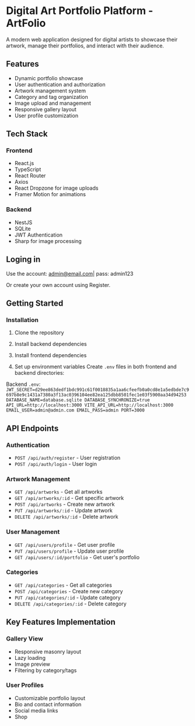 # Digital Art Portfolio Platform - ArtFolio

A modern web application designed for digital artists to showcase their artwork, manage their portfolios, and interact with their audience.

## Features

- Dynamic portfolio showcase
- User authentication and authorization
- Artwork management system
- Category and tag organization
- Image upload and management
- Responsive gallery layout
- User profile customization

## Tech Stack

### Frontend
- React.js
- TypeScript
- React Router
- Axios
- React Dropzone for image uploads
- Framer Motion for animations

### Backend
- NestJS
- SQLite
- JWT Authentication
- Sharp for image processing

## Loging in
Use the account: admin@email.com| pass: admin123

Or create your own account using Register.

## Getting Started

### Installation

1. Clone the repository

2. Install backend dependencies

3. Install frontend dependencies

4. Set up environment variables
Create `.env` files in both frontend and backend directories:

Backend `.env`:
`JWT_SECRET=d29ee863dedf1bdc991c61f0018835a1aa6cfeefb0a0cd8e1a5edbde7c9697b8e9c1431a7380a3f13ac0396104ee82ea125dbb8501fec1e03f5900aa34d94253
DATABASE_NAME=database.sqlite
DATABASE_SYNCHRONIZE=true
API_URL=http://localhost:3000
VITE_API_URL=http://localhost:3000
EMAIL_USER=admin@admin.com
EMAIL_PASS=admin
PORT=3000`


## API Endpoints

### Authentication
- `POST /api/auth/register` - User registration
- `POST /api/auth/login` - User login

### Artwork Management
- `GET /api/artworks` - Get all artworks
- `GET /api/artworks/:id` - Get specific artwork
- `POST /api/artworks` - Create new artwork
- `PUT /api/artworks/:id` - Update artwork
- `DELETE /api/artworks/:id` - Delete artwork

### User Management
- `GET /api/users/profile` - Get user profile
- `PUT /api/users/profile` - Update user profile
- `GET /api/users/:id/portfolio` - Get user's portfolio

### Categories
- `GET /api/categories` - Get all categories
- `POST /api/categories` - Create new category 
- `PUT /api/categories/:id` - Update category 
- `DELETE /api/categories/:id` - Delete category 

## Key Features Implementation

### Gallery View
- Responsive masonry layout
- Lazy loading
- Image preview
- Filtering by category/tags

### User Profiles
- Customizable portfolio layout
- Bio and contact information
- Social media links
- Shop
